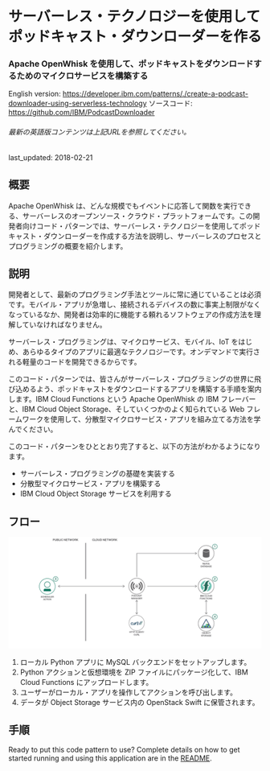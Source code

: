 # サーバーレス・テクノロジーを使用してポッドキャスト・ダウンローダーを作る

### Apache OpenWhisk を使用して、ポッドキャストをダウンロードするためのマイクロサービスを構築する

English version: https://developer.ibm.com/patterns/./create-a-podcast-downloader-using-serverless-technology
 ソースコード: https://github.com/IBM/PodcastDownloader

###### 最新の英語版コンテンツは上記URLを参照してください。
last_updated: 2018-02-21

 
## 概要

Apache OpenWhisk は、どんな規模でもイベントに応答して関数を実行できる、サーバーレスのオープンソース・クラウド・プラットフォームです。この開発者向けコード・パターンでは、サーバーレス・テクノロジーを使用してポッドキャスト・ダウンローダーを作成する方法を説明し、サーバーレスのプロセスとプログラミングの概要を紹介します。

## 説明

開発者として、最新のプログラミング手法とツールに常に通じていることは必須です。モバイル・アプリが急増し、接続されるデバイスの数に事実上制限がなくなっているなか、開発者は効率的に機能する頼れるソフトウェアの作成方法を理解していなければなりません。

サーバーレス・プログラミングは、マイクロサービス、モバイル、IoT をはじめ、あらゆるタイプのアプリに最適なテクノロジーです。オンデマンドで実行される軽量のコードを開発できるからです。

このコード・パターンでは、皆さんがサーバーレス・プログラミングの世界に飛び込めるよう、ポッドキャストをダウンロードするアプリを構築する手順を案内します。IBM Cloud Functions という Apache OpenWhisk の IBM フレーバーと、IBM Cloud Object Storage、そしていくつかのよく知られている Web フレームワークを使用して、分散型マイクロサービス・アプリを組み立てる方法を学んでください。

このコード・パターンをひととおり完了すると、以下の方法がわかるようになります。

* サーバーレス・プログラミングの基礎を実装する 
* 分散型マイクロサービス・アプリを構築する 
* IBM Cloud Object Storage サービスを利用する 

## フロー

![フロー](./images/podcast-downloader.png)

1. ローカル Python アプリに MySQL バックエンドをセットアップします。
1. Python アクションと仮想環境を ZIP ファイルにパッケージ化して、IBM Cloud Functions にアップロードします。
1. ユーザーがローカル・アプリを操作してアクションを呼び出します。
1. データが Object Storage サービス内の OpenStack Swift に保管されます。

## 手順

Ready to put this code pattern to use? Complete details on how to get started running and using this application are in the [README](https://github.com/IBM/PodcastDownloader/blob/master/README.md).
